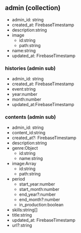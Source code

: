## admin (collection)
- admin_id: string
- created_at: FirebaseTimestamp
- description:string
- image
  - id:string
  - path:string
- name:string
- updated_at: FirebaseTimestamp

### histories (admin sub)
- admin_id: string
- created_at: FirebaseTimestamp
- event:string
- year:number
- month:number
- updated_at:FirebaseTimestamp

### contents (admin sub)
- admin_id: string
- content_id:string
- created_at?: FirebaseTimestamp
- description:string
- genre:Object
  - id:string
  - name:string
- image:Array
  - id:string
  - path:string
- period
  - start_year:number
  - start_month:number
  - end_year?:number
  - end_month?:number
  - in_production:boolean
- skills:string[]
- title:string
- updated_at: FirebaseTimestamp
- url?:string

